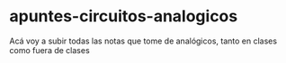 # apuntes-circuitos-analogicos
Acá voy a subir todas las notas que tome de analógicos, tanto en clases como fuera de clases
